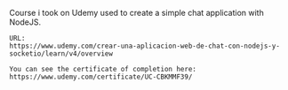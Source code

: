 Course i took on Udemy used to create a simple chat application with NodeJS.
```
URL: 
https://www.udemy.com/crear-una-aplicacion-web-de-chat-con-nodejs-y-socketio/learn/v4/overview
```
```
You can see the certificate of completion here: 
https://www.udemy.com/certificate/UC-CBKMMF39/
```